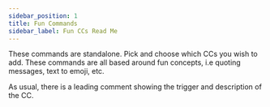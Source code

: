 ```yaml
---
sidebar_position: 1
title: Fun Commands
sidebar_label: Fun CCs Read Me
---
```


These commands are standalone. Pick and choose which CCs you wish to add. These commands are all based around fun concepts, i.e quoting messages, text to emoji, etc.

As usual, there is a leading comment showing the trigger and description of the CC.